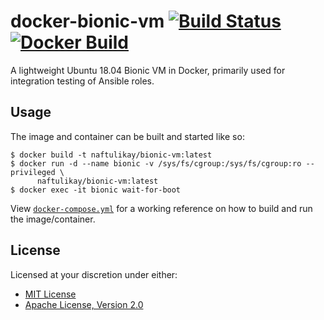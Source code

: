 # docker-bionic-vm [![Build Status][travis.svg]][travis] [![Docker Build][docker.svg]][docker]

A lightweight Ubuntu 18.04 Bionic VM in Docker, primarily used for integration testing of Ansible roles.

## Usage

The image and container can be built and started like so:

```
$ docker build -t naftulikay/bionic-vm:latest
$ docker run -d --name bionic -v /sys/fs/cgroup:/sys/fs/cgroup:ro --privileged \
      naftulikay/bionic-vm:latest
$ docker exec -it bionic wait-for-boot
```

View [`docker-compose.yml`](./docker-compose.yml) for a working reference on how to build and run the image/container.

## License

Licensed at your discretion under either:

 - [MIT License](./LICENSE-MIT)
 - [Apache License, Version 2.0](./LICENSE-APACHE)

 [docker]: https://hub.docker.com/r/naftulikay/bionic-vm/
 [docker.svg]: https://img.shields.io/docker/automated/naftulikay/bionic-vm.svg?maxAge=2592001
 [travis]: https://travis-ci.org/naftulikay/docker-bionic-vm
 [travis.svg]: https://travis-ci.org/naftulikay/docker-bionic-vm.svg?branch=master
